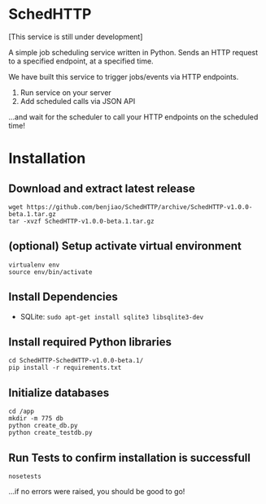# SchedHTTP

[This service is still under development]

A simple job scheduling service written in Python. Sends an HTTP request to a specified endpoint, at a specified time.

We have built this service to trigger jobs/events via HTTP endpoints.

1. Run service on your server
2. Add scheduled calls via JSON API

...and wait for the scheduler to call your HTTP endpoints on the scheduled time!

# Installation

## Download and extract latest release
```
wget https://github.com/benjiao/SchedHTTP/archive/SchedHTTP-v1.0.0-beta.1.tar.gz
tar -xvzf SchedHTTP-v1.0.0-beta.1.tar.gz
```
## (optional) Setup activate virtual environment 
```
virtualenv env
source env/bin/activate
```

## Install Dependencies
- SQLite: `sudo apt-get install sqlite3 libsqlite3-dev`

## Install required Python libraries
```
cd SchedHTTP-SchedHTTP-v1.0.0-beta.1/
pip install -r requirements.txt
```

## Initialize databases
```
cd /app
mkdir -m 775 db
python create_db.py
python create_testdb.py
```

## Run Tests to confirm installation is successfull
```
nosetests
```

...if no errors were raised, you should be good to go!

